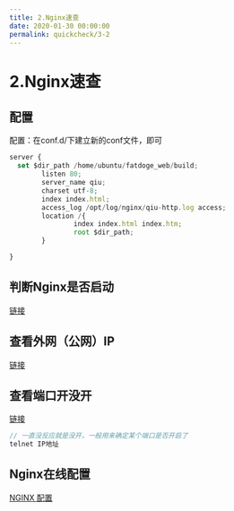 ```yaml
---
title: 2.Nginx速查
date: 2020-01-30 00:00:00
permalink: quickcheck/3-2
---
```


# 2.Nginx速查

## 配置

配置：在conf.d/下建立新的conf文件，即可

```js
server {
  set $dir_path /home/ubuntu/fatdoge_web/build;
        listen 80;
        server_name qiu;
        charset utf-8;
        index index.html;
        access_log /opt/log/nginx/qiu-http.log access;
        location /{
                index index.html index.htm;
                root $dir_path;
        }

}
```

## 判断Nginx是否启动
[链接](https://blog.51cto.com/lxw1844912514/2940927)

## 查看外网（公网）IP
[链接](https://blog.csdn.net/weixin_33857230/article/details/86135986)

## 查看端口开没开
[链接](https://www.jianshu.com/p/78c7f4ab19bd)

```js
// 一直没反应就是没开，一般用来确定某个端口是否开启了
telnet IP地址
```

## Nginx在线配置

[NGINX 配置](https://www.digitalocean.com/community/tools/nginx?global.app.lang=zhCN)